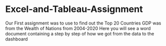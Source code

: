 # Excel-and-Tableau-Assignment
Our First assignment was to use to find out the Top 20 Countries GDP was from the Wealth of Nations from 2004-2020
Here you will see a word document containing a step by step of how we got from the data to the dashboard
